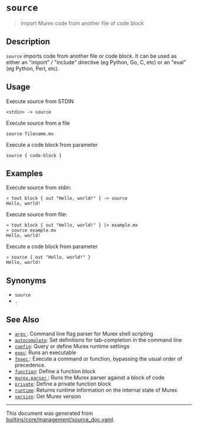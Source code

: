 # `source`

> Import Murex code from another file of code block

## Description

`source` imports code from another file or code block. It can be used as either
an "import" / "include" directive (eg Python, Go, C, etc) or an "eval" (eg
Python, Perl, etc).

## Usage

Execute source from STDIN

```
<stdin> -> source
```

Execute source from a file

```
source filename.mx
```

Execute a code block from parameter

```
source { code-block }
```

## Examples

Execute source from stdin:

```
» tout block { out "Hello, world!" } -> source
Hello, world!
```

Execute source from file:

```
» tout block { out "Hello, world!" } |> example.mx
» source example.mx
Hello, world!
```

Execute a code block from parameter

```
» source { out "Hello, world!" }
Hello, world!
```

## Synonyms

* `source`
* `.`


## See Also

* [`args` ](../commands/args.md):
  Command line flag parser for Murex shell scripting
* [`autocomplete`](../commands/autocomplete.md):
  Set definitions for tab-completion in the command line
* [`config`](../commands/config.md):
  Query or define Murex runtime settings
* [`exec`](../commands/exec.md):
  Runs an executable
* [`fexec` ](../commands/fexec.md):
  Execute a command or function, bypassing the usual order of precedence.
* [`function`](../commands/function.md):
  Define a function block
* [`murex-parser` ](../commands/murex-parser.md):
  Runs the Murex parser against a block of code 
* [`private`](../commands/private.md):
  Define a private function block
* [`runtime`](../commands/runtime.md):
  Returns runtime information on the internal state of Murex
* [`version`](../commands/version.md):
  Get Murex version

<hr/>

This document was generated from [builtins/core/management/source_doc.yaml](https://github.com/lmorg/murex/blob/master/builtins/core/management/source_doc.yaml).